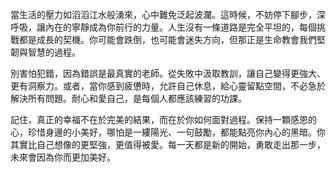 當生活的壓力如滔滔江水般湧來，心中難免泛起波瀾。這時候，不妨停下腳步，深呼吸，讓內在的寧靜成為你前行的力量。人生沒有一條道路是完全平坦的，每個挑戰都是成長的契機。你可能會跌倒，也可能會迷失方向，但那正是生命教會我們堅韌與智慧的過程。

別害怕犯錯，因為錯誤是最真實的老師。從失敗中汲取教訓，讓自己變得更強大、更有洞察力。或者，當你感到疲憊時，允許自己休息，給心靈留點空間，不必急於解決所有問題。耐心和愛自己，是每個人都應該練習的功課。

記住，真正的幸福不在於完美的結果，而在於你如何面對過程。保持一顆感恩的心，珍惜身邊的小美好，哪怕是一縷陽光、一句鼓勵，都能點亮你內心的黑暗。你其實比自己想像的更堅強，更值得被愛。每一天都是新的開始，勇敢走出那一步，未來會因為你而更加美好。